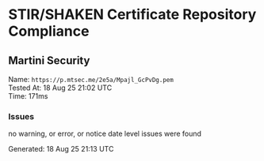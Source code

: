 # STIR/SHAKEN Certificate Repository Compliance

## Martini Security

Name: `https://p.mtsec.me/2e5a/Mpajl_GcPvDg.pem`\
Tested At: 18 Aug 25 21:02 UTC\
Time: 171ms

### Issues

no warning, or error, or notice date level issues were found

Generated: 18 Aug 25 21:13 UTC